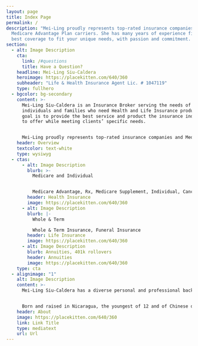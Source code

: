 ```yaml
---
layout: page
title: Index Page
permalink: /
description: "Mei-Ling proudly represents top-rated insurance companies and
  Medicare Advantage Plan carriers. She has many years of experience finding the
  best coverage to fit your unique needs, with passion and commitment. "
section:
  - alt: Image Description
    cta:
      link: /#questions
      title: Have a Question?
    headline: Mei-Ling Siu-Caldera
    heroimage: https://placekitten.com/640/360
    subheader: "Life & Health Insurance Agent Lic. # 1047119"
    type: fullhero
  - bgcolor: bg-secondary
    content: >-
      Mei-Ling Siu-Caldera is an Insurance Broker serving the needs of
      individuals and families who need Health and Life Insurance products. Her
      goal is to provide the best service and product the insurance industry has
      to offer while meeting clients’ specific needs.


      Mei-Ling proudly represents top-rated insurance companies and Medicare Advantage Plan carriers. She has many years of experience finding the best coverage to fit your unique needs, with passion and commitment.
    header: Overview
    textcolor: text-white
    type: wysiwyg
  - ctas:
      - alt: Image Description
        blurb: >-
          Medicare and Individual


          Medicare Advantage, Rx, Medicare Supplement, Individual, Cancer, Stroke, Heart Attack, Dental, Vision, Hospital Indemnity, Access Health
        header: Health Insurance
        image: https://placekitten.com/640/360
      - alt: Image Description
        blurb: |-
          Whole & Term

          Whole & Term Insurance, Funeral Insurance
        header: Life Insurance
        image: https://placekitten.com/640/360
      - alt: Image Description
        blurb: Annuities, 401k rollovers
        header: Annuities
        image: https://placekitten.com/640/360
    type: cta
  - alignimage: "1"
    alt: Image Description
    content: >-
      Mei-Ling Siu-Caldera has a diverse personal and professional background.


      Born and raised in Nicaragua, the youngest of 12 and of Chinese descent, she is multicultural, sensitive and caring about those whom she serves. While she was orphaned before she was 16, it did not deter her from becoming a medical doctor and obtain a doctorate in Nutrition while raising 4 children. Before becoming a full-time insurance agent, Mei-Ling did research and taught at UCONN for many years.
    header: About
    image: https://placekitten.com/640/360
    link: Link Title
    type: mediatext
    url: Url
---
```

